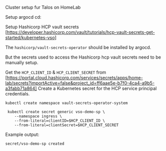 Cluster setup fur Talos on HomeLab

Setup argocd cd:

Setup Hashicorp HCP vault secrets [https://developer.hashicorp.com/vault/tutorials/hcp-vault-secrets-get-started/kubernetes-vso]

The `hashicorp/vault-secrets-operator` should be installed by argocd.

But the secrets used to access the Hashicorp hcp vault secrets need to be manually setup.

Get the `HCP_CLIENT_ID` & `HCP_CLIENT_SECRET` from [https://portal.cloud.hashicorp.com/services/secrets/apps/home-lab/secrets?importActive=false&project_id=ff6aae5e-b7f0-4ca4-a9b5-a3fabb71a864]
Create a Kubernetes secret for the HCP service principal credentials.
```
kubectl create namespace vault-secrets-operator-system
```

```
 kubectl create secret generic vso-demo-sp \
    --namespace ingress \
    --from-literal=clientID=$HCP_CLIENT_ID \
    --from-literal=clientSecret=$HCP_CLIENT_SECRET
```
Example output:
```
secret/vso-demo-sp created
```
